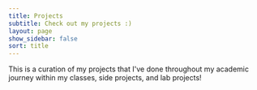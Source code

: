 ```yaml
---
title: Projects
subtitle: Check out my projects :)
layout: page
show_sidebar: false
sort: title
---
```


This is a curation of my projects that I've done throughout my academic journey within my classes, side projects, and lab projects!
